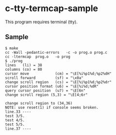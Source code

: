 c-tty-termcap-sample
====================

This program requires terminal (tty).

Sample
------

    $ make
    cc -Wall -pedantic-errors   -c -o prog.o prog.c
    cc -ltermcap  prog.o   -o prog
    $ ./prog
    lines   (li) = 38
    columns (co) = 80
    cursor move            (cm) = "\E[%i%p1%d;%p2%dH"
    scroll forward         (sf) = "\x0a"
    change scroll region   (cs) = "\E[%i%p1%d;%p2%dr"
    cursor position format (u6) = "\E[%i%d;%dR"
    query cursor position  (u7) = "\E[6n"
    change scroll region (5,3) = "\E[4;6r"
    
    change scroll region to (34,36)
    NOTE: use reset(1) if console seems broken.
    line.33 ----
    test 3/5.
    test 4/5.
    test 5/5.
    line.37 ----
